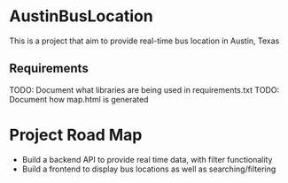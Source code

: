 # AustinBusLocation
This is a project that aim to provide real-time bus location in Austin, Texas

## Requirements
TODO: Document what libraries are being used in requirements.txt
TODO: Document how map.html is generated

# Project Road Map
* Build a backend API to provide real time data, with filter functionality
* Build a frontend to display bus locations as well as searching/filtering
